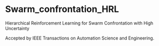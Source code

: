 # Swarm_confrontation_HRL
Hierarchical Reinforcement Learning for Swarm Confrontation with High Uncertainty

Accepted by IEEE Transactions on Automation Science and Engineering.
